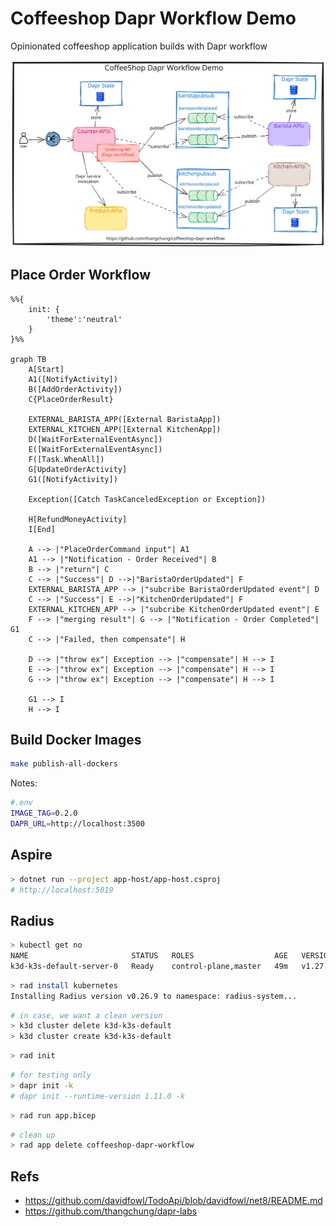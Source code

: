 # Coffeeshop Dapr Workflow Demo

Opinionated coffeeshop application builds with Dapr workflow

![coffeeshop-wf](assets/coffeeshop-wf.svg)

## Place Order Workflow

```mermaid
%%{
    init: {
        'theme':'neutral'
    }
}%%

graph TB
    A[Start]
    A1([NotifyActivity])
    B([AddOrderActivity])
    C{PlaceOrderResult}
    
    EXTERNAL_BARISTA_APP([External BaristaApp])
    EXTERNAL_KITCHEN_APP([External KitchenApp])
    D([WaitForExternalEventAsync])
    E([WaitForExternalEventAsync])
    F([Task.WhenAll])
    G[UpdateOrderActivity]
    G1([NotifyActivity])
    
    Exception([Catch TaskCanceledException or Exception])

    H[RefundMoneyActivity]
    I[End]

    A --> |"PlaceOrderCommand input"| A1
    A1 --> |"Notification - Order Received"| B
    B --> |"return"| C
    C --> |"Success"| D -->|"BaristaOrderUpdated"| F
    EXTERNAL_BARISTA_APP --> |"subcribe BaristaOrderUpdated event"| D
    C --> |"Success"| E -->|"KitchenOrderUpdated"| F
    EXTERNAL_KITCHEN_APP --> |"subcribe KitchenOrderUpdated event"| E
    F --> |"merging result"| G --> |"Notification - Order Completed"| G1
    C --> |"Failed, then compensate"| H

    D --> |"throw ex"| Exception --> |"compensate"| H --> I
    E --> |"throw ex"| Exception --> |"compensate"| H --> I
    G --> |"throw ex"| Exception --> |"compensate"| H --> I

    G1 --> I
    H --> I
```

## Build Docker Images

```sh
make publish-all-dockers
```

Notes:

```sh
#.env
IMAGE_TAG=0.2.0
DAPR_URL=http://localhost:3500
```

## Aspire

```sh
> dotnet run --project app-host/app-host.csproj
# http://localhost:5019
```

## Radius

```sh
> kubectl get no
NAME                       STATUS   ROLES                  AGE   VERSION
k3d-k3s-default-server-0   Ready    control-plane,master   49m   v1.27.4+k3s1
```

```sh
> rad install kubernetes
Installing Radius version v0.26.9 to namespace: radius-system...
```

```sh
# in case, we want a clean version
> k3d cluster delete k3d-k3s-default
> k3d cluster create k3d-k3s-default
```

```sh
> rad init
```

```sh
# for testing only
> dapr init -k
# dapr init --runtime-version 1.11.0 -k
```

```sh
> rad run app.bicep
```

```sh
# clean up
> rad app delete coffeeshop-dapr-workflow
```

## Refs

- https://github.com/davidfowl/TodoApi/blob/davidfowl/net8/README.md
- https://github.com/thangchung/dapr-labs